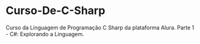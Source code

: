 # Curso-De-C-Sharp
Curso da Linguagem de Programação C Sharp da plataforma Alura.
Parte 1 - C#: Explorando a Linguagem.
